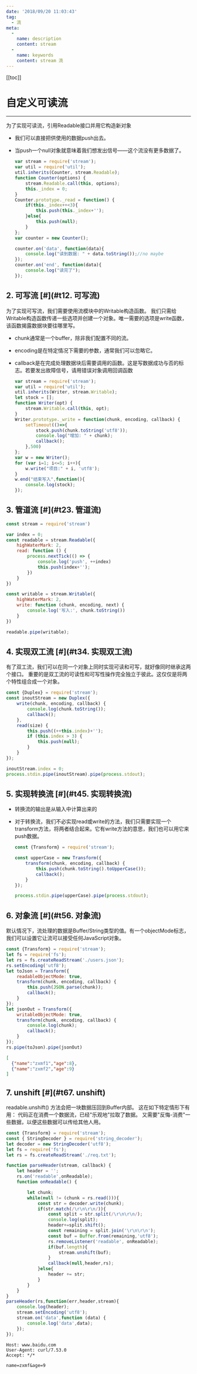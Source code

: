 ```yaml
---
date: '2018/09/20 11:03:43'
tag:
  - 流
meta:
  -
    name: description
    content: stream
  -
    name: keywords
    content: stream 流
---
```

[[toc]]

# 自定义可读流
----------------------------

为了实现可读流，引用Readable接口并用它构造新对象

*   我们可以直接把供使用的数据push出去。

*   当push一个null对象就意味着我们想发出信号——这个流没有更多数据了。

    ```js
    var stream = require('stream');
    var util = require('util');
    util.inherits(Counter, stream.Readable);
    function Counter(options) {
        stream.Readable.call(this, options);
        this._index = 0;
    }
    Counter.prototype._read = function() {
        if(this._index++<3){
            this.push(this._index+'');
        }else{
            this.push(null);
        }
    };
    var counter = new Counter();

    counter.on('data', function(data){
        console.log("读到数据: " + data.toString());//no maybe
    });
    counter.on('end', function(data){
        console.log("读完了");
    });
    ```


2\. 可写流 [#](#t12. 可写流)
----------------------

为了实现可写流，我们需要使用流模块中的Writable构造函数。 我们只需给Writable构造函数传递一些选项并创建一个对象。唯一需要的选项是write函数，该函数揭露数据块要往哪里写。

*   chunk通常是一个buffer，除非我们配置不同的流。

*   encoding是在特定情况下需要的参数，通常我们可以忽略它。

*   callback是在完成处理数据块后需要调用的函数。这是写数据成功与否的标志。若要发出故障信号，请用错误对象调用回调函数

    ```js
    var stream = require('stream');
    var util = require('util');
    util.inherits(Writer, stream.Writable);
    let stock = [];
    function Writer(opt) {
        stream.Writable.call(this, opt);
    }
    Writer.prototype._write = function(chunk, encoding, callback) {
        setTimeout(()=>{
            stock.push(chunk.toString('utf8'));
            console.log("增加: " + chunk);
            callback();
        },500)
    };
    var w = new Writer();
    for (var i=1; i<=5; i++){
        w.write("项目:" + i, 'utf8');
    }
    w.end("结束写入",function(){
        console.log(stock);
    });
    ```


3\. 管道流 [#](#t23. 管道流)
----------------------

```js
const stream = require('stream')

var index = 0;
const readable = stream.Readable({
    highWaterMark: 2,
    read: function () {
        process.nextTick(() => {
            console.log('push', ++index)
            this.push(index+'');
        })
    }
})

const writable = stream.Writable({
    highWaterMark: 2,
    write: function (chunk, encoding, next) {
        console.log('写入:', chunk.toString())
    }
})

readable.pipe(writable);
```


4\. 实现双工流 [#](#t34. 实现双工流)
--------------------------

有了双工流，我们可以在同一个对象上同时实现可读和可写，就好像同时继承这两个接口。 重要的是双工流的可读性和可写性操作完全独立于彼此。这仅仅是将两个特性组合成一个对象。

```js
const {Duplex} = require('stream');
const inoutStream = new Duplex({
    write(chunk, encoding, callback) {
        console.log(chunk.toString());
        callback();
    },
    read(size) {
        this.push((++this.index)+'');
        if (this.index > 3) {
            this.push(null);
        }
    }
});

inoutStream.index = 0;
process.stdin.pipe(inoutStream).pipe(process.stdout);
```


5\. 实现转换流 [#](#t45. 实现转换流)
--------------------------

*   转换流的输出是从输入中计算出来的

*   对于转换流，我们不必实现read或write的方法，我们只需要实现一个transform方法，将两者结合起来。它有write方法的意思，我们也可以用它来push数据。

    ```js
    const {Transform} = require('stream');

    const upperCase = new Transform({
        transform(chunk, encoding, callback) {
            this.push(chunk.toString().toUpperCase());
            callback();
        }
    });

    process.stdin.pipe(upperCase).pipe(process.stdout);
    ```


6\. 对象流 [#](#t56. 对象流)
----------------------

默认情况下，流处理的数据是Buffer/String类型的值。有一个objectMode标志，我们可以设置它让流可以接受任何JavaScript对象。

```js
const {Transform} = require('stream');
let fs = require('fs');
let rs = fs.createReadStream('./users.json');
rs.setEncoding('utf8');
let toJson = Transform({
    readableObjectMode: true,
    transform(chunk, encoding, callback) {
        this.push(JSON.parse(chunk));
        callback();
    }
});
let jsonOut = Transform({
    writableObjectMode: true,
    transform(chunk, encoding, callback) {
        console.log(chunk);
        callback();
    }
});
rs.pipe(toJson).pipe(jsonOut)
```


```json
[
  {"name":"zxmf1","age":8},
  {"name":"zxmf2","age":9}
]
```


7\. unshift [#](#t67. unshift)
------------------------------

readable.unshift() 方法会把一块数据压回到Buffer内部。 这在如下特定情形下有用： 代码正在消费一个数据流，已经"乐观地"拉取了数据。 又需要"反悔-消费"一些数据，以便这些数据可以传给其他人用。

```js
const {Transform} = require('stream');
const { StringDecoder } = require('string_decoder');
let decoder = new StringDecoder('utf8');
let fs = require('fs');
let rs = fs.createReadStream('./req.txt');

function parseHeader(stream, callback) {
    let header = '';
    rs.on('readable',onReadable);
    function onReadable() {

        let chunk;
        while(null != (chunk = rs.read())){
            const str = decoder.write(chunk);
            if(str.match(/\r\n\r\n/)){
                const split = str.split(/\r\n\r\n/);
                console.log(split);
                header+=split.shift();
                const remaining = split.join('\r\n\r\n');
                const buf = Buffer.from(remaining,'utf8');
                rs.removeListener('readable', onReadable);
                if(buf.length){
                    stream.unshift(buf);
                }
                callback(null,header,rs);
            }else{
                header += str;
            }
        }
    }
}
parseHeader(rs,function(err,header,stream){
    console.log(header);
    stream.setEncoding('utf8');
    stream.on('data',function (data) {
        console.log('data',data);
    });
});
```


    Host: www.baidu.com
    User-Agent: curl/7.53.0
    Accept: */*

    name=zxmf&age=9


